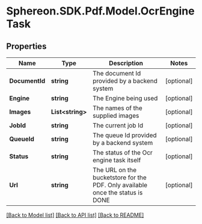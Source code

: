 # Sphereon.SDK.Pdf.Model.OcrEngineTask
## Properties

Name | Type | Description | Notes
------------ | ------------- | ------------- | -------------
**DocumentId** | **string** | The document Id provided by a backend system | [optional] 
**Engine** | **string** | The Engine being used | [optional] 
**Images** | **List&lt;string&gt;** | The names of the supplied images | [optional] 
**JobId** | **string** | The current job Id | [optional] 
**QueueId** | **string** | The queue Id provided by a backend system | [optional] 
**Status** | **string** | The status of the Ocr engine task itself | [optional] 
**Url** | **string** | The URL on the bucketstore for the PDF. Only available once the status is DONE | [optional] 

[[Back to Model list]](../README.md#documentation-for-models) [[Back to API list]](../README.md#documentation-for-api-endpoints) [[Back to README]](../README.md)

